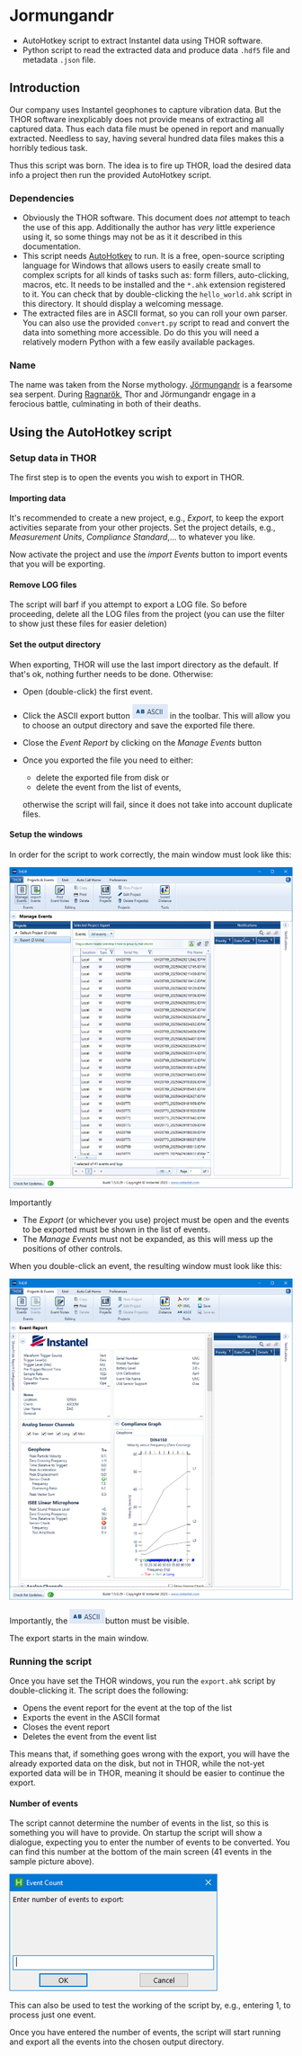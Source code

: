 # Jormungandr
- AutoHotkey script to extract Instantel data using THOR software.
- Python script to read the extracted data and produce data `.hdf5`  file and metadata `.json` file.

## Introduction

Our company uses Instantel geophones to capture vibration data. But the THOR software inexplicably does not provide means of extracting all captured data. Thus each data file must be opened in report and manually extracted. Needless to say, having several hundred data files makes this a horribly tedious task.

Thus this script was born. The idea is to fire up THOR, load the desired data info a project then run the provided AutoHotkey script.

### Dependencies

- Obviously the THOR software. This document does *not* attempt to teach the use of this app. Additionally the author has *very* little experience using it, so some things may not be as it it described in this documentation. 
- This script needs [AutoHotkey](https://www.autohotkey.com/) to run. It is a free, open-source scripting language for Windows that allows users to easily create small to complex scripts for all kinds of tasks such as: form fillers, auto-clicking, macros, etc. It needs to be installed and the `*.ahk` extension registered to it. You can check that by double-clicking the `hello_world.ahk` script in this directory. It should display a welcoming message.
- The extracted files are in ASCII format, so you can roll your own parser. You can also use the provided `convert.py` script to read and convert the data into something more accessible. Do do this you will need a relatively modern Python with a few easily available packages.

### Name

The name was taken from the Norse mythology. [Jörmungandr](https://en.wikipedia.org/wiki/J%C3%B6rmungandr) is a fearsome sea serpent. During [Ragnarök](https://en.wikipedia.org/wiki/Ragnarök), Thor and Jörmungandr engage in a ferocious battle, culminating in both of their deaths.

## Using the AutoHotkey script

### Setup data in THOR

The first step is to open the events you wish to export in THOR.

#### Importing data

It's recommended to create a new project, e.g.,  *Export*, to keep the export activities separate from your other projects. Set the project details, e.g., *Measurement Units*, *Compliance Standard*,… to whatever you like.

Now activate the project and use the *import Events* button to import events that you will be exporting.

#### Remove LOG files

The script will barf if you attempt to export a LOG file. So before proceeding, delete all the LOG files from the project (you can use the filter to show just these files for easier deletion)

#### Set the output directory

When exporting, THOR will use the last import directory as the default. If that's ok, nothing further needs to be done. Otherwise:

- Open (double-click) the first event.

- Click the ASCII export button ![ascii](img/ascii.png) in the toolbar. This will allow you to choose an output directory and save the exported file there.

- Close the *Event Report* by clicking on the *Manage Events* button

- Once you exported the file you need to either:

  - delete the exported file from disk or
  - delete the event from the list of events,

  otherwise the script will fail, since it does not take into account duplicate files.

#### Setup the windows

In order for the script to work correctly, the main window must look like this:

![main](img\main.png)

 Importantly

- The *Export* (or whichever you use) project must be open and the events to be exported must be shown in the list of events.
- The *Manage Events* must not be expanded, as this will mess up the positions of other controls.

When you double-click an event, the resulting window must look like this:

![report](img/report.png)

Importantly, the  ![ascii](img/ascii.png)button must be visible.

The export starts in the main window.

### Running the script

Once you have set the THOR windows, you run the `export.ahk` script by double-clicking it. The script does the following:

- Opens the event report for the event at the top of the list
- Exports the event in the ASCII format
- Closes the event report
- Deletes the event from the event list

This means that, if something goes wrong with the export, you will have the already exported data on the disk, but not in THOR, while the not-yet exported data will be in THOR, meaning it should be easier to continue the export.

#### Number of events

The script cannot determine the number of events in the list, so this is something you will have to provide. On startup the script will show a dialogue, expecting you to enter the number of events to be converted. You can find this number at the bottom of the main screen (41 events in the sample picture above).

![event_count](img/event_count.png)

This can also be used to test the working of the script by, e.g., entering 1, to process just one event.

Once you have entered the number of events, the script will start running and export all the events into the chosen output directory.

